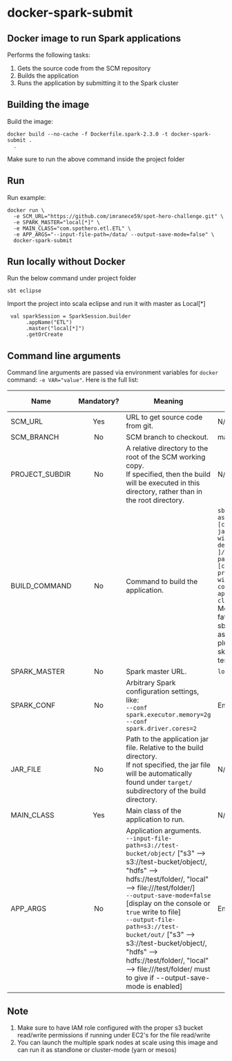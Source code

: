 # docker-spark-submit

## Docker image to run Spark applications

Performs the following tasks:
1. Gets the source code from the SCM repository
1. Builds the application
1. Runs the application by submitting it to the Spark cluster

## Building the image

Build the image:
```
docker build --no-cache -f Dockerfile.spark-2.3.0 -t docker-spark-submit .
  .
```
Make sure to run the above command inside the project folder

## Run

Run example:
```
docker run \
  -e SCM_URL="https://github.com/imranece59/spot-hero-challenge.git" \
  -e SPARK_MASTER="local[*]" \
  -e MAIN_CLASS="com.spothero.etl.ETL" \
  -e APP_ARGS="--input-file-path=/data/ --output-save-mode=false" \
  docker-spark-submit
```

## Run locally without Docker

Run the below command under project folder 

```
sbt eclipse
```

Import the project into scala eclipse and run it with master as Local[*]

```
 val sparkSession = SparkSession.builder
      .appName("ETL")
      .master("local[*]")
      .getOrCreate
```
## Command line arguments

Command line arguments are passed via environment variables for `docker` command: `-e VAR="value"`. Here is the full list:

| Name | Mandatory? | Meaning | Default value |
| ---- |:----------:| ------- | ------------- |
| SCM_URL | Yes | URL to get source code from git. | N/A |
| SCM_BRANCH | No | SCM branch to checkout. | master |
| PROJECT_SUBDIR | No | A relative directory to the root of the SCM working copy.<br>If specified, then the build will be executed in this directory, rather than in the root directory. | N/A |
| BUILD_COMMAND | No | Command to build the application. | `sbt clean assembly [creates FAT jar along with dependencies ]/sbt clean pacakage [creates program jar with compiled application classes]`<br>Means: build fat-jar using sbt-assembly plugin skipping the tests. |
| SPARK_MASTER | No | Spark master URL. | `local[*]` |
| SPARK_CONF | No | Arbitrary Spark configuration settings, like:<br>`--conf spark.executor.memory=2g --conf spark.driver.cores=2` | Empty |
| JAR_FILE | No | Path to the application jar file. Relative to the build directory.<br> If not specified, the jar file will be automatically found under `target/` subdirectory of the build directory. | N/A |
| MAIN_CLASS | Yes | Main class of the application to run. | N/A |
| APP_ARGS | No | Application arguments. <br> `--input-file-path=s3://test-bucket/object/` ["s3" --> s3://test-bucket/object/, "hdfs" --> hdfs://test/folder/, "local" --> file:///test/folder/] <br> `--output-save-mode=false` [display on the console or `true` write to file] <br> `--output-file-path=s3://test-bucket/out/` ["s3" --> s3://test-bucket/object/, "hdfs" --> hdfs://test/folder/, "local" --> file:///test/folder/ must to give if --output-save-mode is enabled] | Empty |

## Note

1. Make sure to have IAM role configured with the proper s3 bucket read/write permissions if running under EC2's for the file read/write
2. You can launch the multiple spark nodes at scale using this image and can run it as standlone or cluster-mode (yarn or mesos)
 
